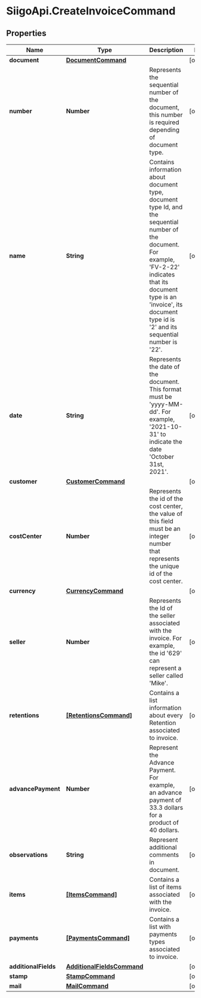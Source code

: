 # SiigoApi.CreateInvoiceCommand

## Properties

Name | Type | Description | Notes
------------ | ------------- | ------------- | -------------
**document** | [**DocumentCommand**](DocumentCommand.md) |  | [optional] 
**number** | **Number** | Represents the sequential number of the document,   this number is required depending of document type. | [optional] 
**name** | **String** | Contains information about document type,   document type Id, and the sequential number of the document.  For example, &#39;FV-2-22&#39; indicates that its document type is an &#39;invoice&#39;,  its document type id is &#39;2&#39; and its sequential number is &#39;22&#39;. | [optional] 
**date** | **String** | Represents the date of the document. This format must be &#39;yyyy-MM-dd&#39;.  For example, &#39;2021-10-31&#39; to indicate the date &#39;October 31st, 2021&#39;. | [optional] 
**customer** | [**CustomerCommand**](CustomerCommand.md) |  | [optional] 
**costCenter** | **Number** | Represents the id of the cost center, the value of this field must be an integer  number that represents the unique id of the cost center. | [optional] 
**currency** | [**CurrencyCommand**](CurrencyCommand.md) |  | [optional] 
**seller** | **Number** | Represents the Id of the seller associated with the invoice.   For example, the id &#39;629&#39; can represent a seller called &#39;Mike&#39;. | [optional] 
**retentions** | [**[RetentionsCommand]**](RetentionsCommand.md) | Contains a list information about every Retention associated to invoice. | [optional] 
**advancePayment** | **Number** | Represent the Advance Payment. For example, an advance payment of 33.3 dollars  for a product of 40 dollars. | [optional] 
**observations** | **String** | Represent additional comments in document. | [optional] 
**items** | [**[ItemsCommand]**](ItemsCommand.md) | Contains a list of items associated with the invoice. | [optional] 
**payments** | [**[PaymentsCommand]**](PaymentsCommand.md) | Contains a list with payments types associated to invoice. | [optional] 
**additionalFields** | [**AdditionalFieldsCommand**](AdditionalFieldsCommand.md) |  | [optional] 
**stamp** | [**StampCommand**](StampCommand.md) |  | [optional] 
**mail** | [**MailCommand**](MailCommand.md) |  | [optional] 


